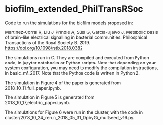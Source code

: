 # biofilm_extended_PhilTransRSoc

Code to run the simulations for the biofilm models proposed in:

Martinez-Corral R, Liu J, Prindle A, Süel G, Garcia-Ojalvo J. Metabolic basis of brain-like electrical signalling in bacterial communities. Philosphical Transactions of the Royal Society B. 2019. 
https://doi.org/10.1098/rstb.2018.0382

The simulations run in C. They are compiled and executed from Python code, in jupyter notebooks or Python scripts. Note that depending on your system configuration, you may need to modify the compilation instructions, in basic_mf_2017.
Note that the Python code is written in Python 2. 

The simulation in Figure 4 of the paper is generated from 2018_10_11_full_paper.ipynb.

The simulation in Figure 5 is generated from 2018_10_17_electric_paper.ipynb.

The simulations for Figure 6 were run in the cluster, with the code in cluster/2018_10_24_rerun_2018_05_31_DpbyGi_multseed_v16.py.

